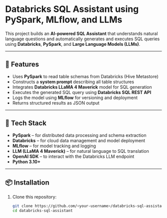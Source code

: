 # Databricks SQL Assistant using PySpark, MLflow, and LLMs

This project builds an **AI-powered SQL Assistant** that understands natural language questions and automatically generates and executes SQL queries using **Databricks**, **PySpark**, and **Large Language Models (LLMs)**.

---

## 🚀 Features

- Uses **PySpark** to read table schemas from Databricks (Hive Metastore)
- Constructs a **system prompt** describing all table structures
- Integrates **Databricks LLaMA 4 Maverick** model for SQL generation
- Executes the generated SQL query using **Databricks SQL REST API**
- Logs the model using **MLflow** for versioning and deployment
- Returns structured results as JSON output

---

## 🧠 Tech Stack

- **PySpark** – for distributed data processing and schema extraction  
- **Databricks** – for cloud data management and model deployment  
- **MLflow** – for model tracking and logging  
- **LLM (LLaMA 4 Maverick)** – for natural language to SQL translation  
- **OpenAI SDK** – to interact with the Databricks LLM endpoint  
- **Python 3.10+**

---

## 📦 Installation

1. Clone this repository:
   ```bash
   git clone https://github.com/<your-username>/databricks-sql-assistant.git
   cd databricks-sql-assistant
